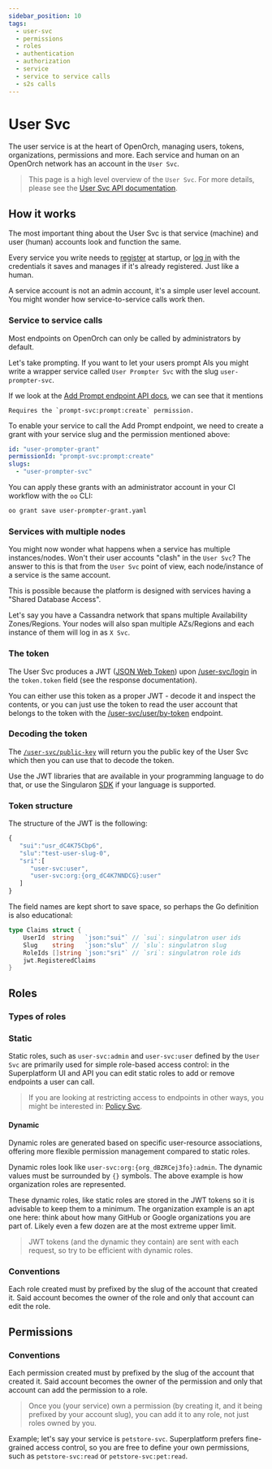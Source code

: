 ```yaml
---
sidebar_position: 10
tags:
  - user-svc
  - permissions
  - roles
  - authentication
  - authorization
  - service
  - service to service calls
  - s2s calls
---
```


# User Svc

The user service is at the heart of OpenOrch, managing users, tokens, organizations, permissions and more. Each service and human on an OpenOrch network has an account in the `User Svc`.

> This page is a high level overview of the `User Svc`. For more details, please see the [User Svc API documentation](/docs/openorch/login).

## How it works

The most important thing about the User Svc is that service (machine) and user (human) accounts look and function the same.

Every service you write needs to [register](/docs/openorch/register) at startup, or [log in](/docs/openorch/login) with the credentials it saves and manages if it's already registered. Just like a human.

A service account is not an admin account, it's a simple user level account. You might wonder how service-to-service calls work then.

### Service to service calls

Most endpoints on OpenOrch can only be called by administrators by default.

Let's take prompting. If you want to let your users prompt AIs you might write a wrapper service called `User Prompter Svc` with the slug `user-prompter-svc`.

If we look at the [Add Prompt endpoint API docs](/docs/openorch/add-prompt), we can see that it mentions

```
Requires the `prompt-svc:prompt:create` permission.
```

To enable your service to call the Add Prompt endpoint, we need to create a grant with your service slug and the permission mentioned above:

```yaml
id: "user-prompter-grant"
permissionId: "prompt-svc:prompt:create"
slugs:
  - "user-prompter-svc"
```

You can apply these grants with an administrator account in your CI workflow with the `oo` CLI:

```sh
oo grant save user-prompter-grant.yaml
```

### Services with multiple nodes

You might now wonder what happens when a service has multiple instances/nodes. Won't their user accounts "clash" in the `User Svc`? The answer to this is that from the `User Svc` point of view, each node/instance of a service is the same account.

This is possible because the platform is designed with services having a "Shared Database Access".

Let's say you have a Cassandra network that spans multiple Availability Zones/Regions. Your nodes will also span multiple AZs/Regions and each instance of them will log in as `X Svc`.

### The token

The User Svc produces a JWT ([JSON Web Token](https://en.wikipedia.org/wiki/JSON_Web_Token)) upon [/user-svc/login](/docs/openorch/login) in the `token.token` field (see the response documentation).

You can either use this token as a proper JWT - decode it and inspect the contents, or you can just use the token to read the user account that belongs to the token with the [/user-svc/user/by-token](/docs/openorch/read-user-by-token) endpoint.

### Decoding the token

The [`/user-svc/public-key`](/docs/openorch/get-public-key) will return you the public key of the User Svc which then you can use that to decode the token.

Use the JWT libraries that are available in your programming language to do that, or use the Singularon [SDK](https://github.com/singulatron/singulatron/tree/main/sdk) if your language is supported.

### Token structure

The structure of the JWT is the following:

```js
{
   "sui":"usr_dC4K75Cbp6",
   "slu":"test-user-slug-0",
   "sri":[
      "user-svc:user",
      "user-svc:org:{org_dC4K7NNDCG}:user"
   ]
}
```

The field names are kept short to save space, so perhaps the Go definition is also educational:

```go
type Claims struct {
	UserId  string   `json:"sui"` // `sui`: singulatron user ids
	Slug    string   `json:"slu"` // `slu`: singulatron slug
	RoleIds []string `json:"sri"` // `sri`: singulatron role ids
	jwt.RegisteredClaims
}
```

## Roles

### Types of roles

### Static

Static roles, such as `user-svc:admin` and `user-svc:user` defined by the `User Svc` are primarily used for simple role-based access control: in the Superplatform UI and API you can edit static roles to add or remove endpoints a user can call.

> If you are looking at restricting access to endpoints in other ways, you might be interested in: [Policy Svc](/docs/built-in-services/policy-svc).

#### Dynamic

Dynamic roles are generated based on specific user-resource associations, offering more flexible permission management compared to static roles.

Dynamic roles look like `user-svc:org:{org_dBZRCej3fo}:admin`. The dynamic values must be surrounded by `{}` symbols. The above example is how organization roles are represented.

These dynamic roles, like static roles are stored in the JWT tokens so it is advisable to keep them to a minimum. The organization example is an apt one here: think about how many GitHub or Google organizations you are part of. Likely even a few dozen are at the most extreme upper limit.

> JWT tokens (and the dynamic they contain) are sent with each request, so try to be efficient with dynamic roles.

### Conventions

Each role created must by prefixed by the slug of the account that created it. Said account becomes the owner of the role and only that account can edit the role.

## Permissions

### Conventions

Each permission created must by prefixed by the slug of the account that created it. Said account becomes the owner of the permission and only that account can add the permission to a role.

> Once you (your service) own a permission (by creating it, and it being prefixed by your account slug), you can add it to any role, not just roles owned by you.

Example; let's say your service is `petstore-svc`. Superplatform prefers fine-grained access control, so you are free to define your own permissions, such as `petstore-svc:read` or `petstore-svc:pet:read`.
